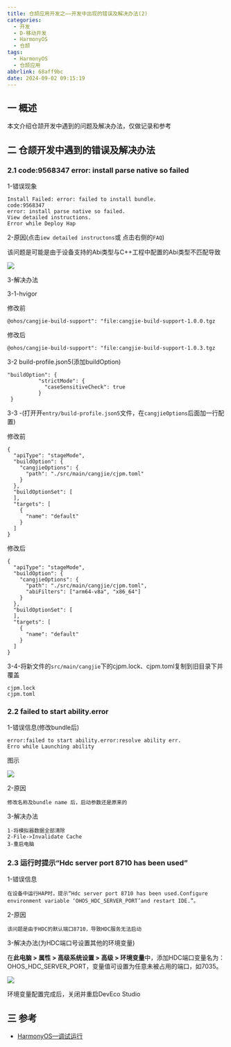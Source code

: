 ```yaml
---
title: 仓颉应用开发之——开发中出现的错误及解决办法(2)
categories:
  - 开发
  - D-移动开发
  - HarmonyOS
  - 仓颉  
tags:
  - HarmonyOS
  - 仓颉应用
abbrlink: 68aff9bc
date: 2024-09-02 09:15:19
---
```

## 一 概述

本文介绍仓颉开发中遇到的问题及解决办法，仅做记录和参考

<!--more-->

## 二 仓颉开发中遇到的错误及解决办法

### 2.1 code:9568347 error: install parse native so failed

1-错误现象

```
Install Failed: error: failed to install bundle.
code:9568347
error: install parse native so failed.
View detailed instructions.
Error while Deploy Hap
```

2-原因(点击`iew detailed instructons`或 点击右侧的`FAQ`)

该问题是可能是由于设备支持的Abi类型与C++工程中配置的Abi类型不匹配导致

![][1]

3-解决办法

3-1-hvigor

修改前

```
@ohos/cangjie-build-support": "file:cangjie-build-support-1.0.0.tgz
```

修改后

```
@ohos/cangjie-build-support": "file:cangjie-build-support-1.0.3.tgz
```

3-2 build-profile.json5(添加buildOption)

```
"buildOption": {
          "strictMode": {
            "caseSensitiveCheck": true
          }
 }
```

3-3 -(打开开`entry/build-profile.json5`文件，在`cangjieOptions`后面加一行配置)

修改前

```
{
  "apiType": "stageMode",
  "buildOption": {
    "cangjieOptions": {
      "path": "./src/main/cangjie/cjpm.toml"
    }
  },
  "buildOptionSet": [
  ],
  "targets": [
    {
      "name": "default"
    }
  ]
}
```

修改后

```
{
  "apiType": "stageMode",
  "buildOption": {
    "cangjieOptions": {
      "path": "./src/main/cangjie/cjpm.toml",
      "abiFilters": ["arm64-v8a", "x86_64"]
    }
  },
  "buildOptionSet": [
  ],
  "targets": [
    {
      "name": "default"
    }
  ]
}
```

3-4-将新文件的`src/main/cangjie`下的cjpm.lock、cjpm.toml复制到旧目录下并覆盖

```
cjpm.lock
cjpm.toml
```

### 2.2 failed to start ability.error

1-错误信息(修改bundle后)

```
error:failed to start ability.error:resolve ability err.
Erro while Launching ability
```

图示

![][2]

2-原因

```
修改名称及bundle name 后，启动参数还是原来的
```

3-解决办法

```
1-将模拟器数据全部清除
2-File->Invalidate Cache
3-重启电脑
```

### 2.3 运行时提示“Hdc server port 8710 has been used”

1-错误信息

```
在设备中运行HAP时，提示“Hdc server port 8710 has been used.Configure environment variable ‘OHOS_HDC_SERVER_PORT’and restart IDE.”。
```

2-原因

```
该问题是由于HDC的默认端口8710，导致HDC服务无法启动
```

3-解决办法(为HDC端口号设置其他的环境变量)

在**此电脑 > 属性 > 高级系统设置 > 高级 > 环境变量**中，添加HDC端口变量名为：OHOS_HDC_SERVER_PORT，变量值可设置为任意未被占用的端口，如7035。

![][3]

环境变量配置完成后，关闭并重启DevEco Studio

## 三 参考

* [HarmonyOS—调试运行](https://developer.huawei.com/consumer/cn/doc/harmonyos-faqs-V2/faq-debugging-and-running-0000001166752005-V2)



[1]:https://cdn.jsdelivr.net/gh/pgzxc/cdn/blog-hmos/cjapp-2-error-9568347-1.png
[2]:https://cdn.jsdelivr.net/gh/pgzxc/cdn/blog-hmos/cjapp-2-error-launch-2.png
[3]:https://cdn.jsdelivr.net/gh/pgzxc/cdn/blog-hmos/cjapp-3-error-port.png
